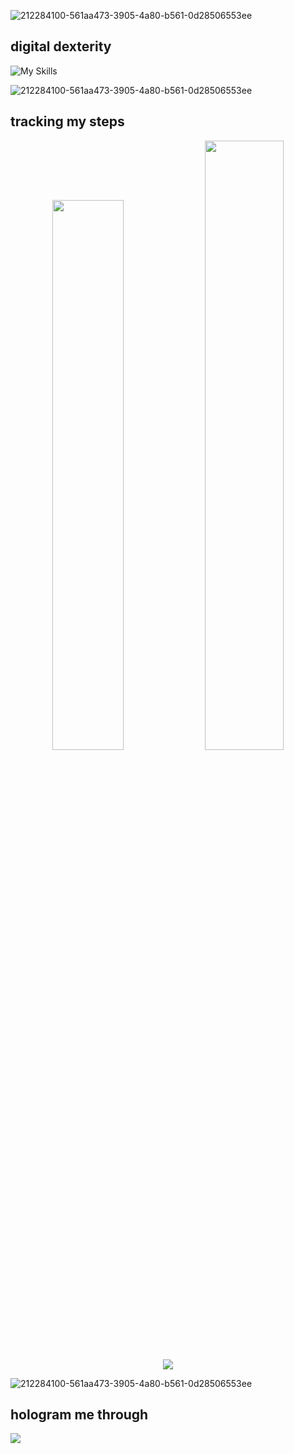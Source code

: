 ![212284100-561aa473-3905-4a80-b561-0d28506553ee](https://github.com/grilled-swampert/grilled-swampert/assets/128573732/1b287ce7-8ed0-4cec-96b4-188b82dac9f3)

## digital dexterity
![My Skills](https://skillicons.dev/icons?i=c,cpp,python,html,css,bootstrap,javascript,java,arduino)

![212284100-561aa473-3905-4a80-b561-0d28506553ee](https://github.com/grilled-swampert/grilled-swampert/assets/128573732/1b287ce7-8ed0-4cec-96b4-188b82dac9f3)

## tracking my steps
<p align="center">
<img src="https://github-readme-stats.vercel.app/api?username=grilled-swampert&count_private=true&show_icons=true&&theme=react&include_all_commits=true" width = "47.5%">
<img src="https://github-readme-streak-stats.herokuapp.com?user=grilled-swampert&theme=react" width = "50%">
  <img src="https://github-readme-stats.vercel.app/api/top-langs/?username=grilled-swampert&theme=gotham&hide_border=false&include_all_commits=false&count_private=false&layout=compact")
</p>


![212284100-561aa473-3905-4a80-b561-0d28506553ee](https://github.com/grilled-swampert/grilled-swampert/assets/128573732/1b287ce7-8ed0-4cec-96b4-188b82dac9f3)

## hologram me through
<p>
<a href"mailto:s.ranadive@somaiya.edu" target="_blank"><img src="https://img.shields.io/badge/Gmail-D14836?style=for-the-badge&logo=gmail&logoColor=white"></a>
</p>

